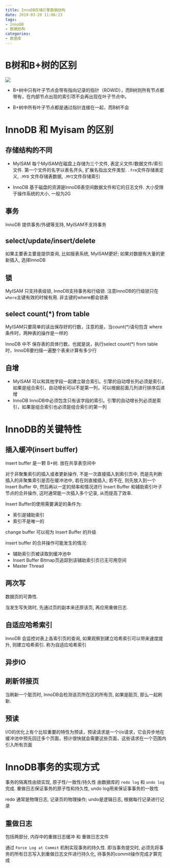 ```yaml
---
title: InnoDB存储引擎数据结构
date: 2019-03-20 11:06:23
tags:
- InnoDB
- 数据结构
categories:
- 数据库
---
```


# B树和B+树的区别
![](http://supcoder.net/B-Tree.png)

- B+树中只有叶子节点会带有指向记录的指针（ROWID），而B树则所有节点都带有，在内部节点出现的索引项不会再出现在叶子节点中。

- B+树中所有叶子节点都是通过指针连接在一起，而B树不会

# InnoDB 和 Myisam 的区别
## 存储结构的不同
- MyISAM 每个MyISAM在磁盘上存储为三个文件, 表定义文件/数据文件/索引文件. 第一个文件的名字以表名开头, 扩展名指出文件类型. `.frm`文件存储表定义,
`.MYD` 文件存储表数据, `.MYI`文件存储索引

- InnoDB 基于磁盘的资源是InnoDB表空间数据文件和它的日志文件. 大小受限于操作系统的大小, 一般为2G

## 事务
InnoDB 提供事务/外键等支持, MyISAM不支持事务

## select/update/insert/delete
如果主要表主要是提供查询, 比如报表系统, MyISAM更好; 如果对数据有大量的更新插入, 选择InnoDB

## 锁
MyISAM 只支持表级锁, InnoDB支持事务和行级锁. 注意InnoDB的行级锁只在`where`主键有效的时候有用. 非主键的where都会锁表

## select count(*) from table
MyISAM只要简单的读出保存好的行数，注意的是，当count(*)语句包含 where条件时，两种表的操作是一样的

InnoDB 中不 保存表的具体行数，也就是说，执行select count(*) from table时，InnoDB要扫描一遍整个表来计算有多少行

## 自增
- MyISAM  可以和其他字段一起建立联合索引。引擎的自动增长列必须是索引，如果是组合索引，自动增长可以不是第一列，可以根据前面几列进行排序后递增
- InnoDB  InnoDB中必须包含只有该字段的索引。引擎的自动增长列必须是索引，如果是组合索引也必须是组合索引的第一列

# InnoDB的关键特性
## 插入缓冲(insert buffer)

insert buffer 是一颗 B+树. 放在共享表空间中

对于非聚集索引的插入或者更新操作, 不是一次直接插入到索引页中, 而是先判断插入的非聚集索引是否在缓冲池中, 若在则直接插入; 若不在, 则先放入到一个 
Insert Buffer 中, 然后再以一定的频率和情况进行 Insert Buffer 和辅助索引叶子节点的合并操作, 这时通常能一次插入多个记录, 从而提高了效率.

Insert Buffer的使用需要满足的条件为:
- 索引是辅助索引
- 索引不是唯一的

change buffer 可以视为 Insert Buffer 的升级

insert buffer 的合并操作可能发生的情况:
- 辅助索引页被读取到缓冲池中
- Insert Buffer Bitmap页追踪到该辅助索引页已无可用空间
- Master Thread

## 两次写
数据页的可靠性.

当发生写失效时, 先通过页的副本来还原该页, 再应用重做日志. 

## 自适应哈希索引
InnoDB 会监控对表上各索引页的查询, 如果观察到建立哈希索引可以带来速度提升, 则建立哈希索引. 称为自适应哈希索引

## 异步IO
## 刷新邻接页
当刷新一个脏页时, InnoDB会检测该页所在区的所有页, 如果是脏页, 那么一起刷新.

## 预读
I/O的优化上有个比较重要的特性为预读，预读请求是一个i/o请求，它会异步地在缓冲池中预先回迁多个页面，预计很快就会需要这些页面，这些请求在一个范围内引入所有页面

# InnoDB事务的实现方式
事务的隔离性由锁实现, 原子性/一致性/持久性 由数据库的 `redo log` 和 `undo log`完成. 重做日志保证事务的原子性和持久性, undo log用来保证事事务的一致性

redo 通常是物理日志, 记录页的物理操作; undo是逻辑日志, 根据每行记录进行记录

## 重做日志
包括两部分, 内存中的重做日志缓冲 和 重做日志文件

通过 `Force Log at Commit` 机制实现事务的持久性. 即当事务提交时, 必须先将事务的所有日志写入到重做日志文件进行持久化, 待事务的commit操作完成才算完成






